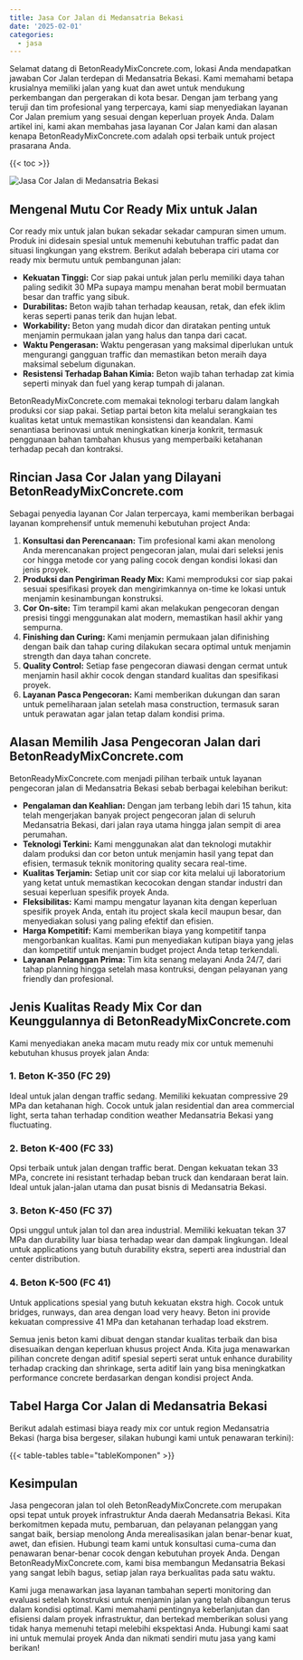 ```yaml
---
title: Jasa Cor Jalan di Medansatria Bekasi
date: '2025-02-01'
categories:
  - jasa
---
```


Selamat datang di BetonReadyMixConcrete.com, lokasi Anda mendapatkan jawaban Cor Jalan terdepan di Medansatria Bekasi. Kami memahami betapa krusialnya memiliki jalan yang kuat dan awet untuk mendukung perkembangan dan pergerakan di kota besar. Dengan jam terbang yang teruji dan tim profesional yang terpercaya, kami siap menyediakan layanan Cor Jalan premium yang sesuai dengan keperluan proyek Anda. Dalam artikel ini, kami akan membahas jasa layanan Cor Jalan kami dan alasan kenapa BetonReadyMixConcrete.com adalah opsi terbaik untuk project prasarana Anda.

{{< toc >}}

![Jasa Cor Jalan di Medansatria Bekasi](https://betoncor8.github.io/cor/harga-beton-readymix-concrete%20(24).png)

## Mengenal Mutu Cor Ready Mix untuk Jalan

Cor ready mix untuk jalan bukan sekadar sekadar campuran simen umum. Produk ini didesain spesial untuk memenuhi kebutuhan traffic padat dan situasi lingkungan yang ekstrem. Berikut adalah beberapa ciri utama cor ready mix bermutu untuk pembangunan jalan:

- **Kekuatan Tinggi:** Cor siap pakai untuk jalan perlu memiliki daya tahan paling sedikit 30 MPa supaya mampu menahan berat mobil bermuatan besar dan traffic yang sibuk.
- **Durabilitas:** Beton wajib tahan terhadap keausan, retak, dan efek iklim keras seperti panas terik dan hujan lebat.
- **Workability:** Beton yang mudah dicor dan diratakan penting untuk menjamin permukaan jalan yang halus dan tanpa dari cacat.
- **Waktu Pengerasan:** Waktu pengerasan yang maksimal diperlukan untuk mengurangi gangguan traffic dan memastikan beton meraih daya maksimal sebelum digunakan.
- **Resistensi Terhadap Bahan Kimia:** Beton wajib tahan terhadap zat kimia seperti minyak dan fuel yang kerap tumpah di jalanan.

BetonReadyMixConcrete.com memakai teknologi terbaru dalam langkah produksi cor siap pakai. Setiap partai beton kita melalui serangkaian tes kualitas ketat untuk memastikan konsistensi dan keandalan. Kami senantiasa berinovasi untuk meningkatkan kinerja konkrit, termasuk penggunaan bahan tambahan khusus yang memperbaiki ketahanan terhadap pecah dan kontraksi.

## Rincian Jasa Cor Jalan yang Dilayani BetonReadyMixConcrete.com

Sebagai penyedia layanan Cor Jalan terpercaya, kami memberikan berbagai layanan komprehensif untuk memenuhi kebutuhan project Anda:

1. **Konsultasi dan Perencanaan:** Tim profesional kami akan menolong Anda merencanakan project pengecoran jalan, mulai dari seleksi jenis cor hingga metode cor yang paling cocok dengan kondisi lokasi dan jenis proyek.
2. **Produksi dan Pengiriman Ready Mix:** Kami memproduksi cor siap pakai sesuai spesifikasi proyek dan mengirimkannya on-time ke lokasi untuk menjamin kesinambungan konstruksi.
3. **Cor On-site:** Tim terampil kami akan melakukan pengecoran dengan presisi tinggi menggunakan alat modern, memastikan hasil akhir yang sempurna.
4. **Finishing dan Curing:** Kami menjamin permukaan jalan difinishing dengan baik dan tahap curing dilakukan secara optimal untuk menjamin strength dan daya tahan concrete.
5. **Quality Control:** Setiap fase pengecoran diawasi dengan cermat untuk menjamin hasil akhir cocok dengan standard kualitas dan spesifikasi proyek.
6. **Layanan Pasca Pengecoran:** Kami memberikan dukungan dan saran untuk pemeliharaan jalan setelah masa construction, termasuk saran untuk perawatan agar jalan tetap dalam kondisi prima.

## Alasan Memilih Jasa Pengecoran Jalan dari BetonReadyMixConcrete.com

BetonReadyMixConcrete.com menjadi pilihan terbaik untuk layanan pengecoran jalan di Medansatria Bekasi sebab berbagai kelebihan berikut:

- **Pengalaman dan Keahlian:** Dengan jam terbang lebih dari 15 tahun, kita telah mengerjakan banyak project pengecoran jalan di seluruh Medansatria Bekasi, dari jalan raya utama hingga jalan sempit di area perumahan.
- **Teknologi Terkini:** Kami menggunakan alat dan teknologi mutakhir dalam produksi dan cor beton untuk menjamin hasil yang tepat dan efisien, termasuk teknik monitoring quality secara real-time.
- **Kualitas Terjamin:** Setiap unit cor siap cor kita melalui uji laboratorium yang ketat untuk memastikan kecocokan dengan standar industri dan sesuai keperluan spesifik proyek Anda.
- **Fleksibilitas:** Kami mampu mengatur layanan kita dengan keperluan spesifik proyek Anda, entah itu project skala kecil maupun besar, dan menyediakan solusi yang paling efektif dan efisien.
- **Harga Kompetitif:** Kami memberikan biaya yang kompetitif tanpa mengorbankan kualitas. Kami pun menyediakan kutipan biaya yang jelas dan kompetitif untuk menjamin budget project Anda tetap terkendali.
- **Layanan Pelanggan Prima:** Tim kita senang melayani Anda 24/7, dari tahap planning hingga setelah masa kontruksi, dengan pelayanan yang friendly dan profesional.

## Jenis Kualitas Ready Mix Cor dan Keunggulannya di BetonReadyMixConcrete.com

Kami menyediakan aneka macam mutu ready mix cor untuk memenuhi kebutuhan khusus proyek jalan Anda:

### 1\. Beton K-350 (FC 29)

Ideal untuk jalan dengan traffic sedang. Memiliki kekuatan compressive 29 MPa dan ketahanan high. Cocok untuk jalan residential dan area commercial light, serta tahan terhadap condition weather Medansatria Bekasi yang fluctuating.

### 2\. Beton K-400 (FC 33)

Opsi terbaik untuk jalan dengan traffic berat. Dengan kekuatan tekan 33 MPa, concrete ini resistant terhadap beban truck dan kendaraan berat lain. Ideal untuk jalan-jalan utama dan pusat bisnis di Medansatria Bekasi.

### 3\. Beton K-450 (FC 37)

Opsi unggul untuk jalan tol dan area industrial. Memiliki kekuatan tekan 37 MPa dan durability luar biasa terhadap wear dan dampak lingkungan. Ideal untuk applications yang butuh durability ekstra, seperti area industrial dan center distribution.

### 4\. Beton K-500 (FC 41)

Untuk applications spesial yang butuh kekuatan ekstra high. Cocok untuk bridges, runways, dan area dengan load very heavy. Beton ini provide kekuatan compressive 41 MPa dan ketahanan terhadap load ekstrem.

Semua jenis beton kami dibuat dengan standar kualitas terbaik dan bisa disesuaikan dengan keperluan khusus project Anda. Kita juga menawarkan pilihan concrete dengan aditif spesial seperti serat untuk enhance durability terhadap cracking dan shrinkage, serta aditif lain yang bisa meningkatkan performance concrete berdasarkan dengan kondisi project Anda.

## Tabel Harga Cor Jalan di Medansatria Bekasi

Berikut adalah estimasi biaya ready mix cor untuk region Medansatria Bekasi (harga bisa bergeser, silakan hubungi kami untuk penawaran terkini):

{{< table-tables table="tableKomponen" >}}

## Kesimpulan

Jasa pengecoran jalan tol oleh BetonReadyMixConcrete.com merupakan opsi tepat untuk proyek infrastruktur Anda daerah Medansatria Bekasi. Kita berkomitmen kepada mutu, pembaruan, dan pelayanan pelanggan yang sangat baik, bersiap menolong Anda merealisasikan jalan benar-benar kuat, awet, dan efisien. Hubungi team kami untuk konsultasi cuma-cuma dan penawaran benar-benar cocok dengan kebutuhan proyek Anda. Dengan BetonReadyMixConcrete.com, kami bisa membangun Medansatria Bekasi yang sangat lebih bagus, setiap jalan raya berkualitas pada satu waktu.

Kami juga menawarkan jasa layanan tambahan seperti monitoring dan evaluasi setelah konstruksi untuk menjamin jalan yang telah dibangun terus dalam kondisi optimal. Kami memahami pentingnya keberlanjutan dan efisiensi dalam proyek infrastruktur, dan bertekad memberikan solusi yang tidak hanya memenuhi tetapi melebihi ekspektasi Anda. Hubungi kami saat ini untuk memulai proyek Anda dan nikmati sendiri mutu jasa yang kami berikan!
